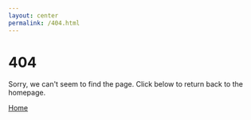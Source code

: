 ```yaml
---
layout: center
permalink: /404.html
---
```


# 404

Sorry, we can't seem to find the page.  Click below to return back to the homepage.

<div class="mt3">
  <a href="{{ site.baseurl }}/" class="button button-blue button-big">Home</a>
  <!-- <a href="{{ site.baseurl }}/contact/" class="button button-blue button-big">Contact</a>-->
</div>
